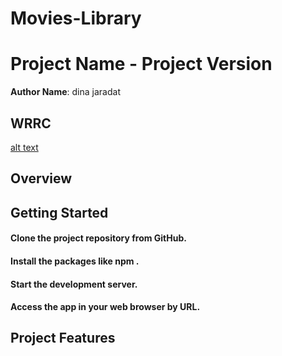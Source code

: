 # Movies-Library


# Project Name - Project Version

**Author Name**: dina jaradat

## WRRC
[alt text](WRRC.jpg)


## Overview

## Getting Started
<!-- What are the steps that a user must take in order to build this app on their own machine and get it running? -->
#### Clone the project repository from GitHub.
#### Install the packages like npm .
#### Start the development server.
#### Access the app in your web browser by  URL.

## Project Features
<!-- What are the features included in you app -->